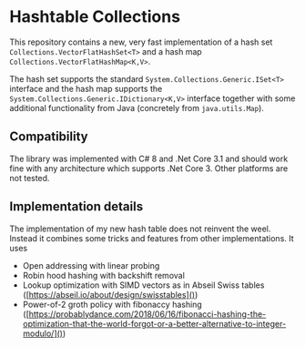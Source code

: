 # Hashtable Collections

This repository contains a new, very fast implementation of a hash set `Collections.VectorFlatHashSet<T>` and a hash map `Collections.VectorFlatHashMap<K,V>`.

The hash set supports the standard `System.Collections.Generic.ISet<T>` interface and the hash map supports the `System.Collections.Generic.IDictionary<K,V>` interface together with some additional functionality from Java (concretely from `java.utils.Map`).

## Compatibility

The library was implemented with C# 8 and .Net Core 3.1 and should work fine with any architecture which supports .Net Core 3. Other platforms are not tested.

## Implementation details

The implementation of my new hash table does not reinvent the weel. Instead it combines some tricks and features from other implementations. It uses

- Open addressing with linear probing
- Robin hood hashing with backshift removal
- Lookup optimization with SIMD vectors as in Abseil Swiss tables ([https://abseil.io/about/design/swisstables]())
- Power-of-2 groth policy with fibonaccy hashing ([https://probablydance.com/2018/06/16/fibonacci-hashing-the-optimization-that-the-world-forgot-or-a-better-alternative-to-integer-modulo/]())

